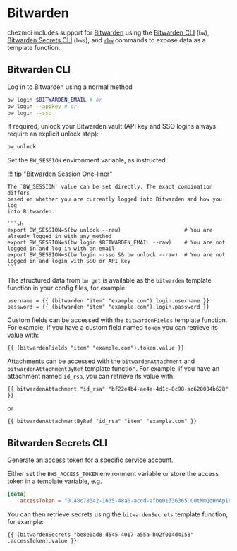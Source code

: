 # Bitwarden

chezmoi includes support for [Bitwarden](https://bitwarden.com/) using the
[Bitwarden CLI](https://bitwarden.com/help/cli) (`bw`), [Bitwarden
Secrets CLI](https://bitwarden.com/help/secrets-manager-cli/) (`bws`), and
[`rbw`](https://github.com/doy/rbw) commands to expose data as a template
function.

## Bitwarden CLI

Log in to Bitwarden using a normal method

```sh
bw login $BITWARDEN_EMAIL # or
bw login --apikey # or
bw login --sso
```

If required, unlock your Bitwarden vault (API key and SSO logins always require
an explicit unlock step):

```sh
bw unlock
```

Set the `BW_SESSION` environment variable, as instructed.

!!! tip "Bitwarden Session One-liner"

    The `BW_SESSION` value can be set directly. The exact combination differs
    based on whether you are currently logged into Bitwarden and how you log
    into Bitwarden.

    ```sh
    export BW_SESSION=$(bw unlock --raw)                    # You are already logged in with any method
    export BW_SESSION=$(bw login $BITWARDEN_EMAIL --raw)    # You are not logged in and log in with an email
    export BW_SESSION=$(bw login --sso && bw unlock --raw)  # You are not logged in and login with SSO or API key
    ```

The structured data from `bw get` is available as the `bitwarden` template
function in your config files, for example:

```text
username = {{ (bitwarden "item" "example.com").login.username }}
password = {{ (bitwarden "item" "example.com").login.password }}
```

Custom fields can be accessed with the `bitwardenFields` template function. For
example, if you have a custom field named `token` you can retrieve its value
with:

```text
{{ (bitwardenFields "item" "example.com").token.value }}
```

Attachments can be accessed with the `bitwardenAttachment` and
`bitwardenAttachmentByRef` template function. For example, if you have an
attachment named `id_rsa`, you can retrieve its value with:

```text
{{ bitwardenAttachment "id_rsa" "bf22e4b4-ae4a-4d1c-8c98-ac620004b628" }}
```

or

```text
{{ bitwardenAttachmentByRef "id_rsa" "item" "example.com" }}
```

## Bitwarden Secrets CLI

Generate an [access token](https://bitwarden.com/help/access-tokens/) for a
specific [service account](https://bitwarden.com/help/service-accounts/).

Either set the `BWS_ACCESS_TOKEN` environment variable or store the access token
in a template variable, e.g.

```toml title="~/.config/chezmoi/chezmoi.toml"
[data]
    accessToken = "0.48c78342-1635-48a6-accd-afbe01336365.C0tMmQqHnAp1h0gL8bngprlPOYutt0:B3h5D+YgLvFiQhWkIq6Bow=="
```

You can then retrieve secrets using the `bitwardenSecrets` template function, for
example:

```text
{{ (bitwardenSecrets "be8e0ad8-d545-4017-a55a-b02f014d4158" .accessToken).value }}
```
